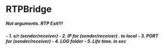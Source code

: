 # RTPBridge

<h5>Not arguments. RTP Exit!!!<h5>
-   1. s/r (sender/receiver)
-   2. IP for (sender/receiver) . <local> to local
-   3. PORT for (sender/receiver)
-   4. LOG folder
-   5. Life time. in sec